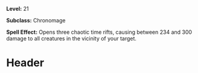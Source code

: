 <!-- TITLE: Spell: Time Rifts -->
<!-- SUBTITLE:  -->

**Level:** 21

**Subclass:** Chronomage

**Spell Effect:** Opens three chaotic time rifts, causing between 234 and 300 damage to all creatures in the vicinity of your target.

# Header